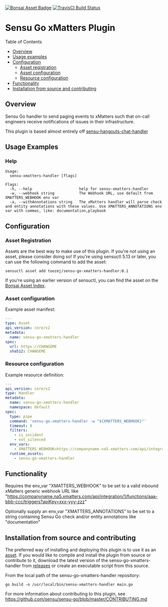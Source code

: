 
[![Bonsai Asset Badge](https://img.shields.io/badge/sensu-go-xmatters-handler-Download%20Me-brightgreen.svg?colorB=89C967&logo=sensu)](https://bonsai.sensu.io/assets/toozej/sensu-go-xmatters-handler) [![TravisCI Build Status](https://travis-ci.org/toozej/sensu-go-xmatters-handler.svg?branch=master)
](https://travis-ci.org/toozej/sensu-go-xmatters-handler)

# Sensu Go xMatters Plugin

Table of Contents

- [Overview](#overview)
- [Usage examples](#usage-examples)
- [Configuration](#configuration)
  - [Asset registration](#asset-registration)
  - [Asset configuration](#asset-configuration)
  - [Resource configuration](#resource-configuration)
- [Functionality](#functionality)
- [Installation from source and contributing](#installation-from-source-and-contributing)

## Overview
Sensu Go handler to send paging events to xMatters such that on-call engineers receive notifications of issues in their infrastructure. 

This plugin is based almost entirely off [sensu-hangouts-chat-handler](https://github.com/betorvs/sensu-hangouts-chat-handler)

## Usage Examples
### Help

```
Usage:
  sensu-xmatters-handler [flags]

Flags:
  -h, --help                     help for sensu-xmatters-handler
  -w, --webhook string           The Webhook URL, use default from XMATTERS_WEBHOOK env var
  -a, --withAnnotations string   The xMatters handler will parse check and entity annotations with these values. Use XMATTERS_ANNOTATIONS env var with commas, like: documentation,playbook
```

## Configuration

### Asset Registration

Assets are the best way to make use of this plugin. If you're not using an asset, please consider doing so! If you're using sensuctl 5.13 or later, you can use the following command to add the asset: 

`sensuctl asset add toozej/sensu-go-xmatters-handler:0.1`

If you're using an earlier version of sensuctl, you can find the asset on the [Bonsai Asset Index](https://bonsai.sensu.io/assets/toozej/sensu-go-xmatters-handler).

### Asset configuration

Example asset manifest:

```yml
---
type: Asset
api_version: core/v2
metadata:
  name: sensu-go-xmatters-handler
spec:
  url: https://CHANGEME
  sha512: CHANGEME
```

### Resource configuration

Example resource definition:

```yml
---
api_version: core/v2
type: Handler
metadata:
  name: sensu-go-xmatters-handler
  namespace: default
spec:
  type: pipe
  command: 'sensu-go-xmatters-handler -w "${XMATTERS_WEBHOOK}"'
  timeout: 0
  filters:
    - is_incident
    - not_silenced
  env_vars:
    - XMATTERS_WEBHOOK=https://companyname.na5.xmatters.com/api/integration/1/functions/aaa-bbb-ccc/triggers?apiKey=xxx-yyy-zzz
  runtime_assets:
    - sensu-go-xmatters-handler
```

## Functionality

Requires the env_var "XMATTERS_WEBHOOK" to be set to a valid inbound xMatters generic webhook URL like "https://companyname.na5.xmatters.com/api/integration/1/functions/aaa-bbb-ccc/triggers?apiKey=xxx-yyy-zzz"

Optionally supply an env_var "XMATTERS_ANNOTATIONS" to be set to a string containing Sensu Go check and/or entity annotations like "documentation"


## Installation from source and contributing

The preferred way of installing and deploying this plugin is to use it as an [asset][2]. If you would like to compile and install the plugin from source or contribute to it, download the latest version of the sensu-go-xmatters-handler from [releases][1]
or create an executable script from this source.

From the local path of the sensu-go-xmatters-handler repository:

```
go build -o /usr/local/bin/sensu-xmatters-handler main.go
```

For more information about contributing to this plugin, see https://github.com/sensu/sensu-go/blob/master/CONTRIBUTING.md

[1]: https://github.com/toozej/sensu-go-xmatters-handler/releases
[2]: #asset-registration
